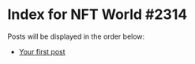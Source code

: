 # Index for NFT World #2314
Posts will be displayed in the order below:

- [Your first post](./001-first.md)

